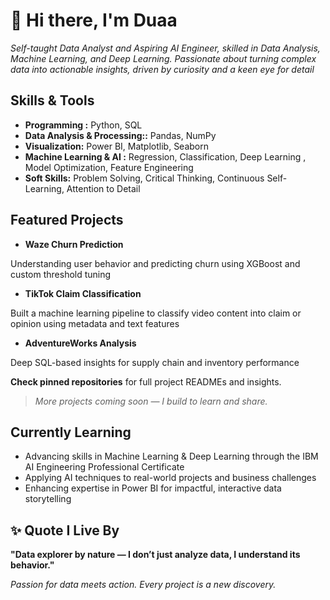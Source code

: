 # 👋 Hi there, I'm Duaa 

 
 *Self-taught Data Analyst and Aspiring AI Engineer, skilled in Data Analysis, Machine Learning, and Deep Learning. Passionate about turning complex data into actionable insights, driven by curiosity and a keen eye for detail*
 


 ##  Skills & Tools

- **Programming :** Python, SQL
- **Data Analysis & Processing::** Pandas, NumPy
- **Visualization:** Power BI, Matplotlib, Seaborn
- **Machine Learning & AI :**  Regression, Classification, Deep Learning , Model Optimization, Feature Engineering
- **Soft Skills:** Problem Solving, Critical Thinking, Continuous Self-Learning, Attention to Detail

##  Featured Projects

- **Waze Churn Prediction**

Understanding user behavior and predicting churn using XGBoost and custom threshold tuning
 
- **TikTok Claim Classification**

Built a machine learning pipeline to classify video content into claim or opinion using metadata and text features
   
- **AdventureWorks Analysis**

Deep SQL-based insights for supply chain and inventory performance  



  **Check pinned repositories** for full project READMEs and insights.





> *More projects coming soon — I build to learn and share.*




## Currently Learning
- Advancing skills in Machine Learning & Deep Learning through the IBM AI Engineering Professional Certificate
- Applying AI techniques to real-world projects and business challenges  
- Enhancing expertise in Power BI for impactful, interactive data storytelling

## ✨ Quote I Live By

**"Data explorer by nature — I don’t just analyze data, I understand its behavior."**


 *Passion for data meets action. Every project is a new discovery.*

